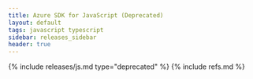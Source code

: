 ```yaml
---
title: Azure SDK for JavaScript (Deprecated)
layout: default
tags: javascript typescript
sidebar: releases_sidebar
header: true
---
```

{% include releases/js.md type="deprecated" %}
{% include refs.md %}